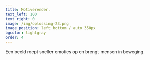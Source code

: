 ```yaml
---
title: Motiverender.
text_left: 100
text_right: 0
image: /img/oplossing-23.png
image_position: left bottom / auto 350px
bgcolor: lightgray
order: 4
---
```


Een beeld roept sneller emoties op en brengt mensen in beweging.